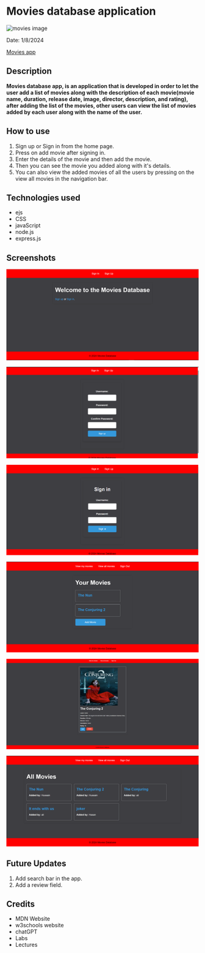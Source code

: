 # Movies database application


![movies image](https://png.pngtree.com/png-vector/20201115/ourmid/pngtree-cinema-room-movie-theater-curtains-and-seats-vector-png-image_2439037.jpg)

Date: 1/8/2024

[Movies app](https://github.com/twix0217/movies-project.git)

## **Description**
**Movies database app, is an application that is developed in order to let the user add a list of movies along with the description of each movie(movie name, duration, release date, image, director, description, and rating), after adding the list of the movies, other users can view the list of movies added by each user along with the name of the user.**

## **How to use**

1. Sign up or Sign in from the home page.
2. Press on add movie after signing in.
3. Enter the details of the movie and then add the movie.
4. Then you can see the movie you added along with it's details.
5. You can also view the added movies of all the users by pressing on the view all movies in the navigation bar.

## Technologies used
* ejs
* CSS
* javaScript
* node.js
* express.js


## Screenshots
![alt text](image.png)

![alt text](image-1.png)

![alt text](image-2.png)

![alt text](image-3.png)

![alt text](image-4.png)

![alt text](image-6.png)


## Future Updates
1. Add search bar in the app.
2. Add a review field.

## Credits
* MDN Website
* w3schools website
* chatGPT
* Labs
* Lectures
  
